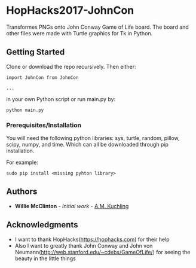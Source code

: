 # HopHacks2017-JohnCon

Transformes PNGs onto John Conway Game of Life board. The board and other files were made with Turtle graphics for Tk in Python. 

## Getting Started

Clone or download the repo recursively. Then either:

```
import JohnCon from JohnCon

...
```

in your own Python script or run main.py by:

```
python main.py
```

### Prerequisites/Installation

You will need the following python libraries: sys, turtle, random, pillow, scipy, numpy, and time. Which can all be downloaded through pip installation. 

For example:

```
sudo pip install <missing pyhton library>
```

## Authors

* **Willie McClinton** - *Initial work* - [A.M. Kuchling](fiftyexamples.readthedocs.io/en/latest/life.html)


## Acknowledgments

* I want to thank HopHacks(https://hophacks.com) for their help
* Also I want to greatly thank John Conway and John von Neumann(http://web.stanford.edu/~cdebs/GameOfLife/) for seeing the beauty in the little things